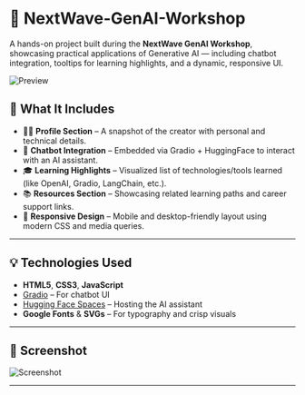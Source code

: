 # 🚀 NextWave-GenAI-Workshop

A hands-on project built during the **NextWave GenAI Workshop**, showcasing practical applications of Generative AI — including chatbot integration, tooltips for learning highlights, and a dynamic, responsive UI.

![Preview](https://i.postimg.cc/xC6j34Q2/moba.png)

## 🧠 What It Includes

- 🧍‍♂️ **Profile Section** – A snapshot of the creator with personal and technical details.
- 🤖 **Chatbot Integration** – Embedded via Gradio + HuggingFace to interact with an AI assistant.
- 🎓 **Learning Highlights** – Visualized list of technologies/tools learned (like OpenAI, Gradio, LangChain, etc.).
- 📚 **Resources Section** – Showcasing related learning paths and career support links.
- 🧾 **Responsive Design** – Mobile and desktop-friendly layout using modern CSS and media queries.

---

## 💡 Technologies Used

- **HTML5**, **CSS3**, **JavaScript**
- [Gradio](https://www.gradio.app/) – For chatbot UI
- [Hugging Face Spaces](https://huggingface.co/spaces) – Hosting the AI assistant
- **Google Fonts** & **SVGs** – For typography and crisp visuals

---

## 📸 Screenshot

![Screenshot](https://github.com/user-attachments/assets/bb3e8bf8-e506-4b24-a446-3a2313fb3849)

---

